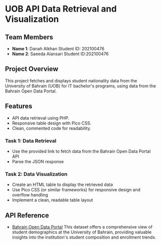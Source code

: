 # UOB API Data Retrieval and Visualization

## Team Members
- **Name 1**: Danah Alkhan Student ID: 202100476
- **Name 2**: Saeeda Alansari Student ID:202100476 

## Project Overview
This project fetches and displays student nationality data from the University of Bahrain (UOB) for IT bachelor's programs, using data from the Bahrain Open Data Portal.

## Features
- API data retrieval using PHP.
- Responsive table design with Pico CSS.
- Clean, commented code for readability.

### Task 1: Data Retrieval
- Use the provided link to fetch data from the Bahrain Open Data Portal API
- Parse the JSON response

### Task 2: Data Visualization
- Create an HTML table to display the retrieved data
- Use Pico CSS (or similar frameworks) for responsive design and overflow handling
- Implement a clean, readable table layout

  
## API Reference
- [Bahrain Open Data Portal](https://data.gov.bh/)
This dataset offers a comprehensive view of student demographics at the University of Bahrain, providing valuable insights into the institution's student composition and enrollment trends.

